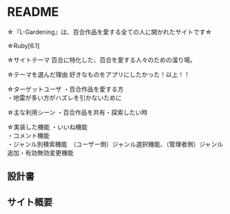 # README

☆『L-Gardening』は、百合作品を愛する全ての人に開かれたサイトです☆

☆Ruby[6.1]

☆サイトテーマ
百合に特化した、百合を愛する人々のための溜り場。

☆テーマを選んだ理由
好きなものをアプリにしたかった！以上！！

☆ターゲットユーザ
・百合作品を愛する方<br/>
・地雷が多い方がハズレを引かないために<br/>


☆主な利用シーン
・百合作品を共有・探索したい時

☆実装した機能
・いいね機能<br/>
・コメント機能<br/>
・ジャンル別検索機能　（ユーザー側）ジャンル選択機能、（管理者側）ジャンル追加・有効無効変更機能<br/>

## 設計書

## サイト概要
